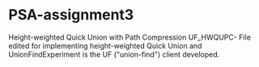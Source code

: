 # PSA-assignment3
Height-weighted Quick Union with Path Compression 
UF_HWQUPC- File edited for implementing height-weighted Quick Union and UnionFindExperiment is the UF ("union-find") client developed.
